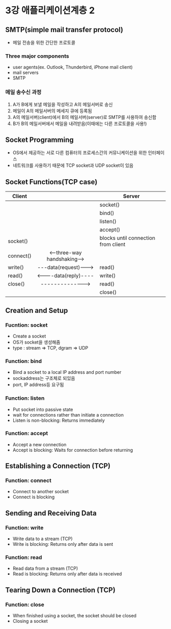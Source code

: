# 3강 애플리케이션계층 2

## SMTP(simple mail transfer protocol)
- 메일 전송을 위한 간단한 프로토콜

### Three major components
- user agents(ex. Outlook, Thunderbird, iPhone mail client)
- mail servers
- SMTP

### 메일 송수신 과정
1. A가 B에게 보낼 메일을 작성하고 A의 메일서버로 송신
2. 메일이 A의 메일서버의 메세지 큐에 등록됨
3. A의 메일서버(client)에서 B의 메일서버(server)로 SMTP를 사용하여 송신함
4. B가 B의 메일서버에서 메일을 내려받음(이때에는 다른 프로토콜을 사용!)

## Socket Programming
- OS에서 제공하는 서로 다른 컴퓨터의 프로세스간의 커뮤니케이션을 위한 인터페이스
- 네트워크를 사용하기 때문에 TCP socket과 UDP socket이 있음

## Socket Functions(TCP case)
| Client  |     | Server  |
| -- | :------------: | -- |
|  |  | socket() |
|  |  | bind() |
|  |  | listen() |
|  |  | accept() |
| socket() |  | blocks until connection from client |
| connect() | <--three-way handshaking--> |  |
| write() | ---data(request)---> | read() |
| read() | <----data(reply)---- | write() |
| close() | --------------> | read() |
|  | | close() |

## Creation and Setup

### Fucntion: socket
- Create a socket
- OS가 socket을 생성해줌
- type : stream => TCP, dgram => UDP

### Function: bind
- Bind a socket to a local IP address and port number
- sockaddress는 구조체로 되있음
- port, IP address등 요구됨

### Function: listen
- Put socket into passive state
- wait for connections rather than initiate a connection
- Listen is non-blocking: Returns immediately

### Function: accept
- Accept a new connection
- Accept is blocking: Waits for connection before returning

## Establishing a Connection (TCP)

### Function: connect
- Connect to another socket
- Connect is blocking

## Sending and Receiving Data

### Function: write
- Write data to a stream (TCP)
- Write is blocking: Returns only after data is sent

### Function: read
- Read data from a stream (TCP)
- Read is blocking: Returns only after data is received

## Tearing Down a Connection (TCP)

### Function: close
- When finished using a socket, the socket should be closed
- Closing a socket